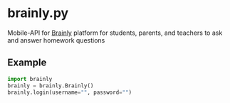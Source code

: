 # brainly.py
Mobile-API for [Brainly](https://play.google.com/store/apps/details?id=co.brainly) platform for students, parents, and teachers to ask and answer homework questions

## Example
```python
import brainly
brainly = brainly.Brainly()
brainly.login(username="", password="")
```
